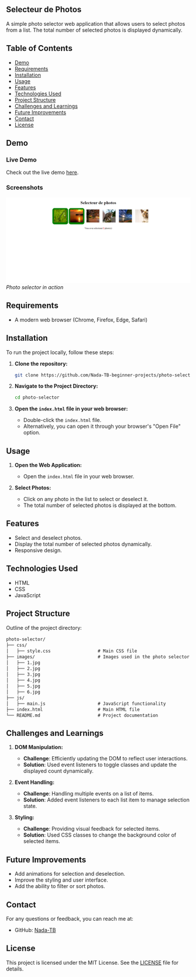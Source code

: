## Selecteur de Photos

A simple photo selector web application that allows users to select photos from a list. The total number of selected photos is displayed dynamically.

## Table of Contents

- [Demo](#demo)
- [Requirements](#requirements)
- [Installation](#installation)
- [Usage](#usage)
- [Features](#features)
- [Technologies Used](#technologies-used)
- [Project Structure](#project-structure)
- [Challenges and Learnings](#challenges-and-learnings)
- [Future Improvements](#future-improvements)
- [Contact](#contact)
- [License](#license)

## Demo

### Live Demo

Check out the live demo [here](https://nada-tb-beginner-projects.github.io/photo-selector/).

### Screenshots

![Photo Selector Demo](https://github.com/Nada-TB-beginner-projects/photo-selector/blob/master/Selecteur_photos.png)
*Photo selector in action*

## Requirements

- A modern web browser (Chrome, Firefox, Edge, Safari)

## Installation

To run the project locally, follow these steps:

1. **Clone the repository:**

   ```bash
   git clone https://github.com/Nada-TB-beginner-projects/photo-selector.git
   ```

2. **Navigate to the Project Directory:**

   ```bash
   cd photo-selector
   ```

3. **Open the `index.html` file in your web browser:**

   - Double-click the `index.html` file.
   - Alternatively, you can open it through your browser's "Open File" option.

## Usage

1. **Open the Web Application:**
   - Open the `index.html` file in your web browser.

2. **Select Photos:**
   - Click on any photo in the list to select or deselect it.
   - The total number of selected photos is displayed at the bottom.

## Features

- Select and deselect photos.
- Display the total number of selected photos dynamically.
- Responsive design.

## Technologies Used

- HTML
- CSS
- JavaScript

## Project Structure

Outline of the project directory:

```plaintext
photo-selector/
├── css/
│   ├── style.css                  # Main CSS file
├── images/                        # Images used in the photo selector
│   ├── 1.jpg
│   ├── 2.jpg
│   ├── 3.jpg
│   ├── 4.jpg
│   ├── 5.jpg
│   ├── 6.jpg
├── js/
│   ├── main.js                    # JavaScript functionality
├── index.html                     # Main HTML file
└── README.md                      # Project documentation
```

## Challenges and Learnings

1. **DOM Manipulation:**
   - **Challenge**: Efficiently updating the DOM to reflect user interactions.
   - **Solution**: Used event listeners to toggle classes and update the displayed count dynamically.

2. **Event Handling:**
   - **Challenge**: Handling multiple events on a list of items.
   - **Solution**: Added event listeners to each list item to manage selection state.

3. **Styling:**
   - **Challenge**: Providing visual feedback for selected items.
   - **Solution**: Used CSS classes to change the background color of selected items.

## Future Improvements

- Add animations for selection and deselection.
- Improve the styling and user interface.
- Add the ability to filter or sort photos.

## Contact

For any questions or feedback, you can reach me at:

- GitHub: [Nada-TB](https://github.com/Nada-TB)


## License

This project is licensed under the MIT License. See the [LICENSE](LICENSE) file for details.
